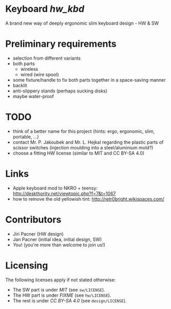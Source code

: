 # Keyboard *hw_kbd*
A brand new way of deeply ergonomic slim keyboard design - HW &amp; SW

# Preliminary requirements
* selection from different variants
* both parts
    * wireless
    * wired (wire spool)
* some fixture/handle to fix both parts together in a space-saving manner
* backlit
* anti-slippery stands (perhaps sucking disks)
* maybe water-proof

# TODO
* think of a better name for this project (hints: ergo, ergonomic, slim, portable, ...)
* contact Mr. P. Jakoubek and Mr. L. Hejkal regarding the plastic parts of scissor switches (injection moulding into a steel/aluminium mold?)
* choose a fitting HW license (similar to MIT and CC BY-SA 4.0)

# Links
* Apple keyboard mod to NKRO + teensy: http://deskthority.net/viewtopic.php?f=7&t=1067
* how to remove the old yellowish tint: http://retr0bright.wikispaces.com/

# Contributors
* Jiri Pacner (HW design)
* Jan Pacner (initial idea, initial design, SW)
* *You*! (you're more than welcome to join us!)

# Licensing
The following licenses apply if not stated otherwise:
* The SW part is under *MIT* (see `sw/LICENSE`).
* The HW part is under *FIXME* (see `hw/LICENSE`).
* The rest is under *CC BY-SA 4.0* (see `design/LICENSE`).
